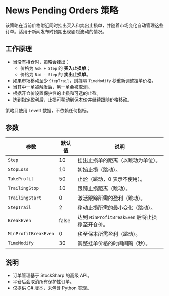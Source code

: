 # News Pending Orders 策略

该策略在当前价格附近同时挂出买入和卖出止损单，并随着市场变化自动管理这些订单。适用于新闻发布时预期出现剧烈波动的情况。

## 工作原理

- 当没有持仓时，策略会挂出：
  - 价格为 `Ask + Step` 的 **买入止损单**；
  - 价格为 `Bid - Step` 的 **卖出止损单**。
- 如果市场移动至少 `StepTrail`，则每隔 `TimeModify` 秒重新调整挂单价格。
- 当其中一单被触发后，另一单会被取消。
- 根据开仓价设置保护性的止损和可选的止盈。
- 达到指定盈利后，止损可移动到保本价并继续跟随价格移动。

策略只使用 Level1 数据，不依赖任何指标。

## 参数

| 参数 | 默认值 | 说明 |
|------|--------|------|
| `Step` | 10 | 挂出止损单的距离（以跳动为单位）。 |
| `StopLoss` | 10 | 初始止损（跳动）。 |
| `TakeProfit` | 50 | 止盈（跳动，0 表示不使用）。 |
| `TrailingStop` | 10 | 跟踪止损距离（跳动）。 |
| `TrailingStart` | 0 | 激活跟踪所需的盈利（跳动）。 |
| `StepTrail` | 2 | 移动止损所需的最小变化（跳动）。 |
| `BreakEven` | false | 达到 `MinProfitBreakEven` 后将止损移至开仓价。 |
| `MinProfitBreakEven` | 0 | 移至保本所需盈利（跳动）。 |
| `TimeModify` | 30 | 调整挂单价格的时间间隔（秒）。 |

## 说明

- 订单管理基于 StockSharp 的高级 API。
- 平仓后会取消所有保护性订单。
- 仅提供 C# 版本，未包含 Python 实现。

